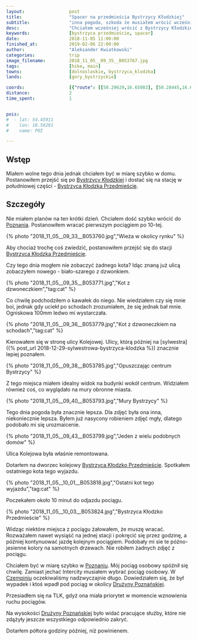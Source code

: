 ```yaml
---
layout:                 post
title:                  "Spacer na przedmieścia Bystrzycy Kłodzkiej"
subtitle:               "inna pogoda, szkoda że musiałem wrócić wcześniej"
desc:                   "Chciałem wcześniej wrócić z Bystrzycy Kłodzkiej. Postanowiłem zobaczyć południowe okolice tego miasta wybierając się na stację Bystrzyca Kłodzka Przedmieście."
keywords:               [bystrzyca przedmieście, spacer]
date:                   2018-11-05 11:00:00
finished_at:            2019-02-06 22:00:00
author:                 "Aleksander Kwiatkowski"
categories:             trip
image_filename:         2018_11_05__09_35__B053767.jpg
tags:                   [hike, main]
towns:                  [dolnoslaskie, bystrzyca_klodzka]
lands:                  [gory_bystrzyckie]

coords:                 [{"route": [[50.29629,16.65083], [50.28445,16.64823]], "type": "hike"}]
distance:               2
time_spent:             1


pois:
#  - lat: 54.45911
#    lon: 18.56281
#    name: POI

---
```


[wiki-bystrzyca-klodzka]: https://pl.wikipedia.org/wiki/Bystrzyca_K%C5%82odzka
[wiki-poznan]: https://pl.wikipedia.org/wiki/Pozna%C5%84
[wiki-bystrzyca-przedmiescie]: https://pl.wikipedia.org/wiki/Bystrzyca_K%C5%82odzka_Przedmie%C5%9Bcie
[wiki-czempin]: https://pl.wikipedia.org/wiki/Czempi%C5%84
[wiki-druzyna-poznanska]: https://pl.wikipedia.org/wiki/Dru%C5%BCyna_Pozna%C5%84ska


## Wstęp

Miałem wolne tego dnia jednak chciałem być w miarę szybko w domu. Postanowiłem
przejść się po [Bystrzycy Kłodzkiej][wiki-bystrzyca-klodzka] i dostać się na stację
w południowej części - [Bystrzyca Kłodzka Przedmieście][wiki-bystrzyca-przedmiescie].

## Szczegóły

Nie miałem planów na ten krótki dzień. Chciałem dość szybko wrócić do
[Poznania][wiki-poznan]. Postanowiłem wracać pierwszym pociągiem po 10-tej.

{% photo "2018_11_05__09_33__B053760.jpg","Wieża w okolicy rynku" %}

Aby chociaż trochę coś zwiedzić, postanowiłem przejść się do stacji
[Bystrzyca Kłodzka Przedmieście][wiki-bystrzyca-przedmiescie].

Czy tego dnia mogłem nie zobaczyć żadnego kota? Idąc znaną już ulicą
zobaczyłem nowego - biało-szarego z dzwonkiem.

{% photo "2018_11_05__09_35__B053771.jpg","Kot z dzwoneczkiem","tag:cat" %}

Co chwilę podchodziłem o kawałek do niego. Nie wiedziałem czy się mnie boi, jednak gdy
uciekł po schodach zrozumiałem, że się jednak bał mnie. Ogniskowa 100mm ledwo mi
wystarczała.

{% photo "2018_11_05__09_36__B053779.jpg","Kot z dzwoneczkiem na schodach","tag:cat" %}

Kierowałem się w stronę ulicy Kolejowej. Ulicy, którą później
na [sylwestra]({% post_url 2018-12-29-sylwestrowa-bystrzyca-klodzka %})
znacznie lepiej poznałem.

{% photo "2018_11_05__09_38__B053785.jpg","Opuszczając centrum Bystrzycy" %}

Z tego miejsca miałem idealny widok na budynki wokół centrum.
Widziałem również coś, co wyglądało na mury obronne miasta.

{% photo "2018_11_05__09_40__B053793.jpg","Mury Bystrzycy" %}

Tego dnia pogoda była znacznie lepsza. Dla zdjęć była ona inna, niekoniecznie lepsza.
Byłem już nasycony robieniem zdjęć mgły, dlatego podobało mi się urozmaicenie.

{% photo "2018_11_05__09_43__B053799.jpg","Jeden z wielu podobnych domów" %}

Ulica Kolejowa była właśnie remontowana.

Dotarłem na dworzec kolejowy [Bystrzyca Kłodzko Przedmieście][wiki-bystrzyca-przedmiescie].
Spotkałem ostatniego kota tego wyjazdu.

{% photo "2018_11_05__10_01__B053818.jpg","Ostatni kot tego wyjazdu","tag:cat" %}

Poczekałem około 10 minut do odjazdu pociągu.

{% photo "2018_11_05__10_03__B053824.jpg","Bystrzyca Kłodzko Przedmieście" %}

Widząc niektóre miejsca z pociągu żałowałem, że muszę wracać.
Rozważałem nawet wysiąść na jednej stacji i
pokręcić się przez godzinę, a później kontynuować jazdę kolejnym pociągiem.
Podobały mi sie te późno-jesienne kolory na samotnych drzewach.
Nie robiłem żadnych zdjęć z pociągu.

Chciałem być w miarę szybko w [Poznaniu][wiki-poznan]. Mój pociąg osobowy spóźnił się
chwilę. Zamiast jechać Intercity musiałem wybrać pociąg osobowy.
W [Czempiniu][wiki-czempin] oczekiwaliśmy nadzwyczajnie długo. Dowiedziałem się, że
był wypadek i ktoś wpadł pod pociąg w okolicy [Drużyny Poznańskiej][wiki-druzyna-poznanska].

Przesiadłem się na TLK, gdyż ona miała priorytet w momencie wznowienia ruchu
pociągów.

Na wysokości [Drużyny Poznańskiej][wiki-druzyna-poznanska] było widać pracujące
służby, które nie zdążyły jeszcze wszystkiego odpowiednio zakryć.

Dotarłem półtora godziny później, niż powinienem.
